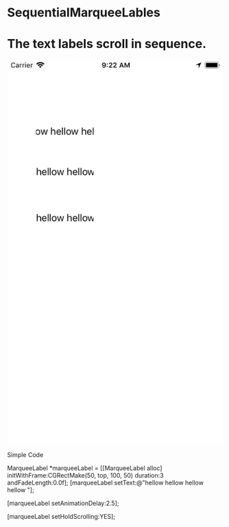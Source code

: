 # SequentialMarqueeLables

# The text labels scroll in sequence.

<p align="center"><img src="https://github.com/eunsujung/SequentialMarqueeLables/blob/master/screencapture.png"/></p>


Simple Code

MarqueeLabel *marqueeLabel = [[MarqueeLabel alloc] initWithFrame:CGRectMake(50, top, 100, 50)
                                                          duration:3 
                                                          andFadeLength:0.0f];
[marqueeLabel setText:@"hellow hellow hellow hellow  "];

[marqueeLabel setAnimationDelay:2.5];

[marqueeLabel setHoldScrolling:YES];
